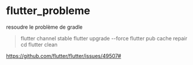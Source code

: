 # flutter_probleme

resoudre le problème de gradle 

>flutter channel stable
>flutter upgrade --force
>flutter pub cache repair
>cd <YOUR APP FOLDER>
>flutter clean

https://github.com/flutter/flutter/issues/49507#
